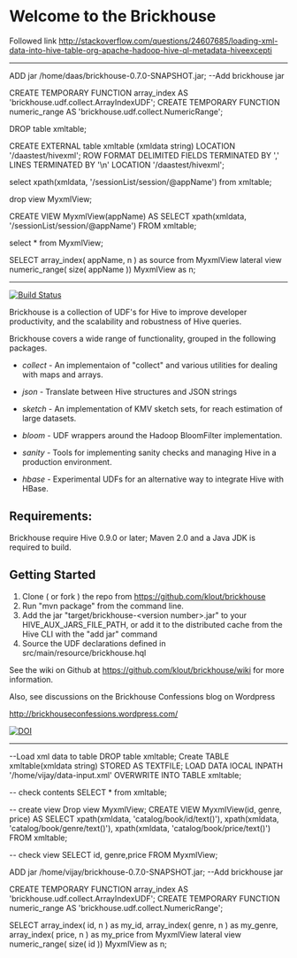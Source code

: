 Welcome to the Brickhouse
=========================

Followed link
http://stackoverflow.com/questions/24607685/loading-xml-data-into-hive-table-org-apache-hadoop-hive-ql-metadata-hiveexcepti






---------------------------------------------------------------------------


ADD jar /home/daas/brickhouse-0.7.0-SNAPSHOT.jar;  --Add brickhouse jar 

CREATE TEMPORARY FUNCTION array_index AS 'brickhouse.udf.collect.ArrayIndexUDF';
CREATE TEMPORARY FUNCTION numeric_range AS 'brickhouse.udf.collect.NumericRange';

DROP table xmltable;

CREATE EXTERNAL table xmltable  (xmldata string)
LOCATION '/daastest/hivexml';
ROW FORMAT DELIMITED FIELDS TERMINATED BY ',' LINES TERMINATED BY '\n'
LOCATION '/daastest/hivexml';


select xpath(xmldata, '/sessionList/session/@appName') from xmltable;


drop view MyxmlView;

CREATE VIEW MyxmlView(appName) AS
SELECT
xpath(xmldata, '/sessionList/session/@appName')
 FROM xmltable;
 
 select * from MyxmlView;
 
 
 SELECT 
    array_index( appName, n ) as source
 from MyxmlView
lateral view numeric_range( size( appName )) MyxmlView as n;












-------------------------------------------------------------------------------





[![Build Status](https://travis-ci.org/klout/brickhouse.svg?branch=master)](https://travis-ci.org/klout/brickhouse)

   Brickhouse is a collection of UDF's for Hive to improve developer 
   productivity, and the scalability and robustness of Hive queries.
   

  Brickhouse covers a wide range of functionality, grouped in the 
     following packages.

 * _collect_ - An implementaion of "collect"  and various utilities
     for dealing with maps and arrays.
   
 * _json_ - Translate between Hive structures and JSON strings

 * _sketch_ - An implementation of KMV sketch sets, for reach 
     estimation of large datasets.

 * _bloom_ - UDF wrappers around the Hadoop BloomFilter implementation.

 * _sanity_ - Tools for implementing sanity checks and managing Hive
	  in a production environment.
   
 * _hbase_ - Experimental UDFs for an alternative way to integrate
	  Hive with HBase.
     
Requirements:
--------------
  Brickhouse require Hive 0.9.0 or later;
  Maven 2.0 and a Java JDK is required to build.

Getting Started
---------------
 1. Clone ( or fork ) the repo from  https://github.com/klout/brickhouse 
 2. Run "mvn package" from the command line.
 3. Add the jar "target/brickhouse-\<version number\>.jar" to your HIVE_AUX_JARS_FILE_PATH,
    or add it to the distributed cache from the Hive CLI 
    with the "add jar" command
 4. Source the UDF declarations defined in src/main/resource/brickhouse.hql

See the wiki on Github at https://github.com/klout/brickhouse/wiki for more 
  information.

Also, see discussions on the Brickhouse Confessions blog on Wordpress 
 
 http://brickhouseconfessions.wordpress.com/
 

[![DOI](https://zenodo.org/badge/4948/klout/brickhouse.png)](http://dx.doi.org/10.5281/zenodo.10751)





----------------




--Load xml data to table
DROP table xmltable;
Create TABLE xmltable(xmldata string) STORED AS TEXTFILE;
LOAD DATA lOCAL INPATH '/home/vijay/data-input.xml' OVERWRITE INTO TABLE xmltable;

-- check contents
SELECT * from xmltable;

-- create view
Drop view  MyxmlView;
CREATE VIEW MyxmlView(id, genre, price) AS
SELECT
 xpath(xmldata, 'catalog/book/id/text()'),
 xpath(xmldata, 'catalog/book/genre/text()'),
 xpath(xmldata, 'catalog/book/price/text()')
FROM xmltable;

-- check view
SELECT id, genre,price FROM MyxmlView;


ADD jar /home/vijay/brickhouse-0.7.0-SNAPSHOT.jar;  --Add brickhouse jar 

CREATE TEMPORARY FUNCTION array_index AS 'brickhouse.udf.collect.ArrayIndexUDF';
CREATE TEMPORARY FUNCTION numeric_range AS 'brickhouse.udf.collect.NumericRange';

SELECT 
   array_index( id, n ) as my_id,
   array_index( genre, n ) as my_genre,
   array_index( price, n ) as my_price
from MyxmlView
lateral view numeric_range( size( id )) MyxmlView as n;




